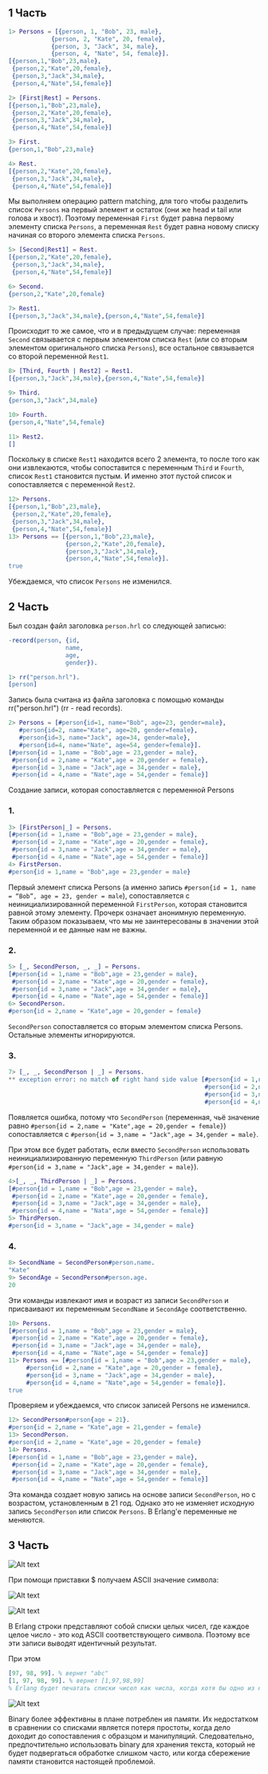 ## 1 Часть

```erlang
1> Persons = [{person, 1, "Bob", 23, male},
            {person, 2, "Kate", 20, female},
            {person, 3, "Jack", 34, male},
            {person, 4, "Nate", 54, female}].
[{person,1,"Bob",23,male},
 {person,2,"Kate",20,female},
 {person,3,"Jack",34,male},
 {person,4,"Nate",54,female}]

2> [First|Rest] = Persons.
[{person,1,"Bob",23,male},
 {person,2,"Kate",20,female},
 {person,3,"Jack",34,male},
 {person,4,"Nate",54,female}]

3> First.
{person,1,"Bob",23,male}

4> Rest.
[{person,2,"Kate",20,female},
 {person,3,"Jack",34,male},
 {person,4,"Nate",54,female}]
```

Мы выполняем  операцию pattern matching, для того чтобы разделить список `Persons` на первый элемент и остаток (они же head и tail или голова и хвост). Поэтому переменная `First` будет равна первому элементу списка `Persons`, а переменная `Rest` будет равна новому списку начиная со второго элемента списка `Persons`.

```erlang
5> [Second|Rest1] = Rest.
[{person,2,"Kate",20,female},
 {person,3,"Jack",34,male},
 {person,4,"Nate",54,female}]

6> Second.
{person,2,"Kate",20,female}

7> Rest1.
[{person,3,"Jack",34,male},{person,4,"Nate",54,female}]
```

Происходит то же самое, что и в предыдущем случае: переменная `Second` связывается с первым элементом списка `Rest` (или со вторым элементом оригинального списка `Persons`), все остальное связывается со второй переменной `Rest1`.

```erlang
8> [Third, Fourth | Rest2] = Rest1.
[{person,3,"Jack",34,male},{person,4,"Nate",54,female}]

9> Third.
{person,3,"Jack",34,male}

10> Fourth.
{person,4,"Nate",54,female}

11> Rest2.
[]
```

Поскольку в списке `Rest1` находится всего 2 элемента, то после того как они извлекаются, чтобы сопоставится с переменным `Third` и `Fourth`, список `Rest1` становится пустым. И именно этот пустой список и сопоставляется с переменной `Rest2`.

```erlang
12> Persons.
[{person,1,"Bob",23,male},
 {person,2,"Kate",20,female},
 {person,3,"Jack",34,male},
 {person,4,"Nate",54,female}]
13> Persons == [{person,1,"Bob",23,male},
                {person,2,"Kate",20,female},
                {person,3,"Jack",34,male},
                {person,4,"Nate",54,female}].
true
```

Убеждаемся, что список `Persons` не изменился.

## 2 Часть

Был создан файл заголовка `person.hrl` со следующей записью:

```erlang
-record(person, {id,
                name,
                age,
                gender}).
```

```erlang
1> rr("person.hrl").
[person]
```

Запись была считана из файла заголовка с помощью команды rr("person.hrl") (rr - read records). 

```erlang
2> Persons = [#person{id=1, name="Bob", age=23, gender=male},
   #person{id=2, name="Kate", age=20, gender=female},
   #person{id=3, name="Jack", age=34, gender=male},
   #person{id=4, name="Nate", age=54, gender=female}].
[#person{id = 1,name = "Bob",age = 23,gender = male},
 #person{id = 2,name = "Kate",age = 20,gender = female},
 #person{id = 3,name = "Jack",age = 34,gender = male},
 #person{id = 4,name = "Nate",age = 54,gender = female}]
```

Создание записи, которая сопоставляется с переменной Persons

### 1.

```erlang
3> [FirstPerson|_] = Persons.
[#person{id = 1,name = "Bob",age = 23,gender = male},
 #person{id = 2,name = "Kate",age = 20,gender = female},
 #person{id = 3,name = "Jack",age = 34,gender = male},
 #person{id = 4,name = "Nate",age = 54,gender = female}]
4> FirstPerson.
#person{id = 1,name = "Bob",age = 23,gender = male}
```

Первый элемент списка Persons (а именно запись `#person{id = 1, name = “Bob”, age = 23, gender = male`), сопоставляется с неинициализированной переменной `FirstPerson`, которая становится равной этому элементу. Прочерк означает анонимную переменную. Таким образом показываем, что мы не заинтересованы в значении этой переменной и ее данные нам не важны.

### 2.

```erlang
5> [_, SecondPerson, _, _] = Persons.
[#person{id = 1,name = "Bob",age = 23,gender = male},
 #person{id = 2,name = "Kate",age = 20,gender = female},
 #person{id = 3,name = "Jack",age = 34,gender = male},
 #person{id = 4,name = "Nate",age = 54,gender = female}]
6> SecondPerson.
#person{id = 2,name = "Kate",age = 20,gender = female}
```

`SecondPerson` сопоставляется со вторым элементом списка Persons. Остальные элементы игнорируются. 

### 3.

```erlang
7> [_, _, SecondPerson | _] = Persons.
** exception error: no match of right hand side value [#person{id = 1,name = "Bob",age = 23,gender = male},
                                                       #person{id = 2,name = "Kate",age = 20,gender = female},
                                                       #person{id = 3,name = "Jack",age = 34,gender = male},
                                                       #person{id = 4,name = "Nate",age = 54,gender = female}]
```

Появляется ошибка, потому что `SecondPerson` (переменная, чьё значение равно `#person{id = 2,name = "Kate",age = 20,gender = female}`) сопоставляется с `#person{id = 3,name = "Jack",age = 34,gender = male}`.

При этом все будет работать, если вместо `SecondPerson` использовать неинициализированную переменную `ThirdPerson` (или равную `#person{id = 3,name = "Jack",age = 34,gender = male}`). 

```erlang
4>[_, _, ThirdPerson | _] = Persons.
[#person{id = 1,name = "Bob",age = 23,gender = male},
 #person{id = 2,name = "Kate",age = 20,gender = female},
 #person{id = 3,name = "Jack",age = 34,gender = male},
 #person{id = 4,name = "Nata",age = 54,gender = female}]
5> ThirdPerson.
#person{id = 3,name = "Jack",age = 34,gender = male}
```

### 4.

```erlang
8> SecondName = SecondPerson#person.name.
"Kate"
9> SecondAge = SecondPerson#person.age.
20
```

Эти команды извлекают имя и возраст из записи `SecondPerson` и присваивают их переменным `SecondName` и `SecondAge` соответственно.

```erlang
10> Persons.
[#person{id = 1,name = "Bob",age = 23,gender = male},
 #person{id = 2,name = "Kate",age = 20,gender = female},
 #person{id = 3,name = "Jack",age = 34,gender = male},
 #person{id = 4,name = "Nate",age = 54,gender = female}]
11> Persons == [#person{id = 1,name = "Bob",age = 23,gender = male},
     #person{id = 2,name = "Kate",age = 20,gender = female},
     #person{id = 3,name = "Jack",age = 34,gender = male},
     #person{id = 4,name = "Nate",age = 54,gender = female}].
true
```

Проверяем и убеждаемся, что список записей Persons не изменился.

```erlang
12> SecondPerson#person{age = 21}.
#person{id = 2,name = "Kate",age = 21,gender = female}
13> SecondPerson.
#person{id = 2,name = "Kate",age = 20,gender = female}
14> Persons.
[#person{id = 1,name = "Bob",age = 23,gender = male},
 #person{id = 2,name = "Kate",age = 20,gender = female},
 #person{id = 3,name = "Jack",age = 34,gender = male},
 #person{id = 4,name = "Nate",age = 54,gender = female}]
```

Эта команда создает новую запись на основе записи `SecondPerson`, но с возрастом, установленным в 21 год. Однако это не изменяет исходную запись `SecondPerson` или список `Persons`. В Erlang'e переменные не меняются.

## 3 Часть

![Alt text](../hm1/pics/3part/1.png)

При помо­щи приставки $ получаем ASCII значение символа:

![Alt text](../hm1/pics/3part/2.png)

![Alt text](../hm1/pics/3part/3.png)

В Erlang строки представляют собой списки целых чисел, где каждое целое число - это код ASCII соответствующего символа. Поэтому все эти записи выводят идентичный результат. 

При этом 

```erlang
[97, 98, 99]. % вернет "abc"
[1, 97, 98, 99]. % вернет [1,97,98,99]
% Erlang будет печатать списки чисел как числа, когда хотя бы одно из них не может представлять букву
```

![Alt text](../hm1/pics/3part/4.png)

Binary более эффективны в плане потреблен ия памяти.
Их недостатком в сравнении со списками является потеря простоты, когда дело доходит до сопоставления с образцом и манипуляций. Следовательно, предпочтительно использовать binary для хранения текста, который не будет подвергаться обработке слишком часто, или когда сбережение памяти становится настоящей проблемой.